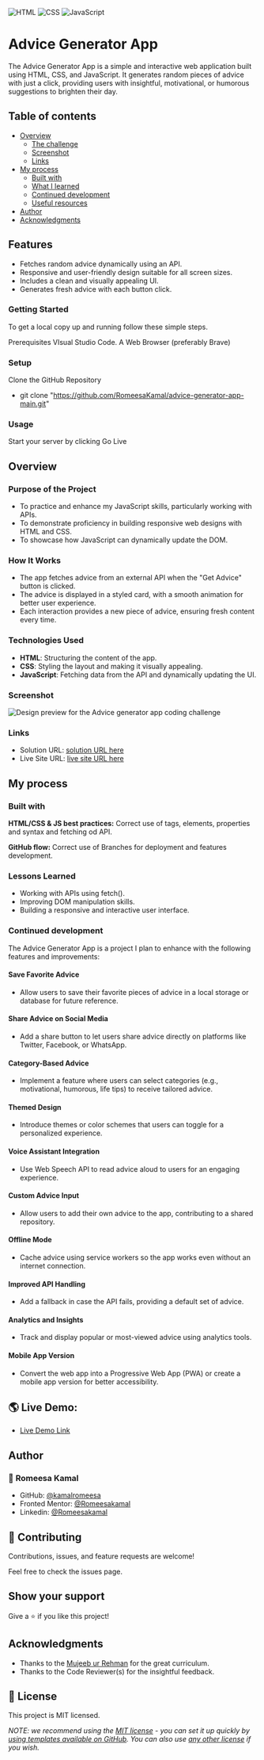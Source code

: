 ![HTML](https://img.shields.io/badge/-HTML-orange) ![CSS](https://img.shields.io/badge/-CSS-blue) ![JavaScript](https://img.shields.io/badge/-JavaScript-yellow)

# Advice Generator App

The Advice Generator App is a simple and interactive web application built using HTML, CSS, and JavaScript. It generates random pieces of advice with just a click, providing users with insightful, motivational, or humorous suggestions to brighten their day. 

## Table of contents

- [Overview](#overview)
  - [The challenge](#the-challenge)
  - [Screenshot](#screenshot)
  - [Links](#links)
- [My process](#my-process)
  - [Built with](#built-with)
  - [What I learned](#what-i-learned)
  - [Continued development](#continued-development)
  - [Useful resources](#useful-resources)
- [Author](#author)
- [Acknowledgments](#acknowledgments)

## Features

- Fetches random advice dynamically using an API.
- Responsive and user-friendly design suitable for all screen sizes.
- Includes a clean and visually appealing UI.
- Generates fresh advice with each button click.

### Getting Started

To get a local copy up and running follow these simple steps.

Prerequisites
VIsual Studio Code.
A Web Browser (preferably Brave)

### Setup

Clone the GitHub Repository

- git clone "https://github.com/RomeesaKamal/advice-generator-app-main.git"

### Usage

Start your server by clicking Go Live

## Overview

### Purpose of the Project

- To practice and enhance my JavaScript skills, particularly working with APIs.
- To demonstrate proficiency in building responsive web designs with HTML and CSS.
- To showcase how JavaScript can dynamically update the DOM.

### How It Works

- The app fetches advice from an external API when the "Get Advice" button is clicked.
- The advice is displayed in a styled card, with a smooth animation for better user experience.
- Each interaction provides a new piece of advice, ensuring fresh content every time.

### Technologies Used

- **HTML**: Structuring the content of the app.
- **CSS**: Styling the layout and making it visually appealing.
- **JavaScript**: Fetching data from the API and dynamically updating the UI.



### Screenshot

![Design preview for the Advice generator app coding challenge](./design/desktop-preview.jpg)


### Links

- Solution URL: [ solution URL here](https://github.com/RomeesaKamal/advice-generator-app-main)
- Live Site URL: [ live site URL here](https://romeesakamal.github.io/advice-generator-app-main/)

## My process

### Built with


**HTML/CSS & JS best practices:** Correct use of tags, elements, properties and syntax and fetching od API.

**GitHub flow:** Correct use of Branches for deployment and features development.

### Lessons Learned
- Working with APIs using fetch().
- Improving DOM manipulation skills.
- Building a responsive and interactive user interface.


### Continued development

The Advice Generator App is a project I plan to enhance with the following features and improvements:

#### Save Favorite Advice
- Allow users to save their favorite pieces of advice in a local storage or database for future reference.

#### Share Advice on Social Media
- Add a share button to let users share advice directly on platforms like Twitter, Facebook, or WhatsApp.

#### Category-Based Advice
- Implement a feature where users can select categories (e.g., motivational, humorous, life tips) to receive tailored advice.

#### Themed Design
- Introduce themes or color schemes that users can toggle for a personalized experience.

#### Voice Assistant Integration
- Use Web Speech API to read advice aloud to users for an engaging experience.

#### Custom Advice Input
- Allow users to add their own advice to the app, contributing to a shared repository.

#### Offline Mode
- Cache advice using service workers so the app works even without an internet connection.

#### Improved API Handling
- Add a fallback in case the API fails, providing a default set of advice.

#### Analytics and Insights
- Track and display popular or most-viewed advice using analytics tools.

#### Mobile App Version
- Convert the web app into a Progressive Web App (PWA) or create a mobile app version for better accessibility.



## 🌎 Live Demo:

- [Live Demo Link](https://romeesakamal.github.io/advice-generator-app-main/)


## Author

### 👤 **Romeesa Kamal**

- GitHub: [@kamalromeesa](https://github.com/RomeesaKamal/)
- Fronted Mentor: [@Romeesakamal](https://www.frontendmentor.io/profile/RomeesaKamal)
- Linkedin: [@Romeesakamal](https://www.linkedin.com/in/romeesa-kamal-7864b8342/)

## 🤝 Contributing

Contributions, issues, and feature requests are welcome!

Feel free to check the issues page.

## Show your support

Give a ⭐️ if you like this project!

## Acknowledgments

- Thanks to the [Mujeeb ur Rehman](https://github.com/Mujeeb4582/) for the great curriculum.
- Thanks to the Code Reviewer(s) for the insightful feedback.

## 📝 License

This project is MIT licensed.

_NOTE: we recommend using the [MIT license](https://choosealicense.com/licenses/mit/) - you can set it up quickly by [using templates available on GitHub](https://docs.github.com/en/communities/setting-up-your-project-for-healthy-contributions/adding-a-license-to-a-repository). You can also use [any other license](https://choosealicense.com/licenses/) if you wish._
